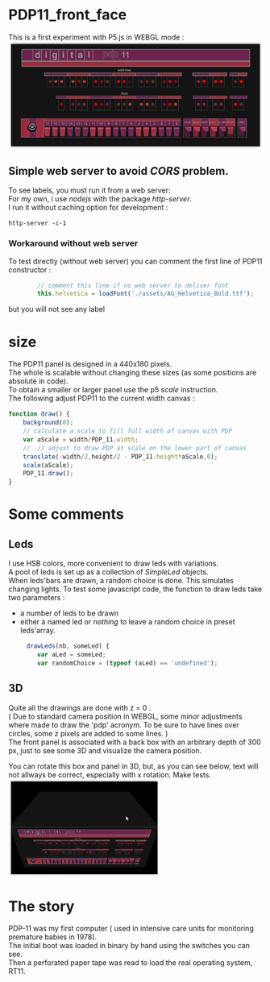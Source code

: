 # PDP11_front_face
This is a first experiment with P5.js in WEBGL mode :   
<img src="./images/PDP11_ff.png" width="600">   
  
## Simple web server to avoid *CORS* problem.  
To see labels, you must run it from a web server:   
For my own, i use *nodejs* with the package *http-server*.   
I run it without caching option for development : 
``` 
http-server -c-1
```   
### Workaround without web server
To test directly (without web server) you can comment the first line of PDP11 constructor :
```javascript
        // comment this line if no web server to deliver font 
        this.helvetica = loadFont('./assets/AG_Helvetica_Bold.ttf');
```    
but you will not see any label 
# size 
The PDP11 panel is designed in a 440x180 pixels.    
The whole is scalable without changing these sizes (as some positions are absolute in code).   
To obtain a smaller or larger panel use the p5 *scale* instruction.   
The following adjust PDP11 to the current width canvas :   
```javascript
function draw() {
    background(0);
    // calculate a scale to fill full width of canvas with PDP
    var aScale = width/PDP_11.width;
    //  // adjust to draw PDP at scale on the lower part of canvas
    translate(-width/2,height/2 - PDP_11.height*aScale,0);
    scale(aScale);
    PDP_11.draw();
}
```
# Some comments 
## Leds
I use HSB colors, more convenient to draw leds with variations.    
A pool of leds is set up as a collection of *SimpleLed* objects.   
When leds'bars are drawn, a random choice is done. This simulates changing lights. 
To test some javascript code, the function to draw leds take two parameters :   
 - a number of leds to be drawn 
 - either a named led or *nothing* to leave a random choice in preset leds'array.   
```javascript
     drawLeds(nb, someLed) {
        var aLed = someLed;
        var randomChoice = (typeof (aLed) == 'undefined');
```
## 3D 
Quite all the drawings are done with z = 0 .   
( Due to standard camera position in WEBGL, some minor adjustments where made to draw the 'pdp' acronym. To be sure to have lines over circles, some z pixels are added to some lines. )    
The front panel is associated with a back box with an arbitrary depth of 300 px, just to see some 3D and visualize the camera position. 

You can rotate this box and panel in 3D, but, as you can see below, text will not allways be correct, especially with x rotation. Make tests.  
<img src="./images/PDP11_box.png" width="300">  

# The story
PDP-11 was my first computer ( used in intensive care units for monitoring premature babies in 1978).  
The initial boot was loaded in binary by hand using the switches you can see.   
Then a perforated paper tape was read to load the real operating system, RT11.   

